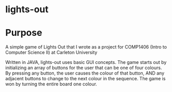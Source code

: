 # lights-out

Purpose
========
A simple game of Lights Out that I wrote as a project for COMP1406 (Intro to Computer Science II) at Carleton University

Written in JAVA, lights-out uses basic GUI concepts. The game starts out by initializing an array of buttons for the user that can be one of four colours. By pressing any button, the user causes the colour of that button, AND any adjacent buttons to change to the next colour in the sequence. The game is won by turning the entire board one colour.
